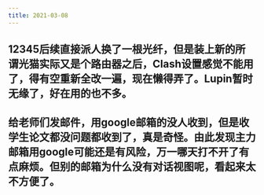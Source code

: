 ```yaml
---
title: 2021-03-08
---
```


## 12345后续直接派人换了一根光纤，但是装上新的所谓光猫实际又是个路由器之后，Clash设置感觉不能用了，得有空重新全改一遍，现在懒得弄了。Lupin暂时无缘了，好在用的也不多。
## 给老师们发邮件，用google邮箱的没人收到，但是收学生论文都没问题都收到了，真是奇怪。由此发现主力邮箱用google可能还是有风险，万一哪天打不开了有点麻烦。但别的邮箱为什么没有对话视图呢，看起来太不方便了。
##
